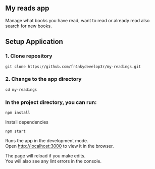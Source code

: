## My reads app

Manage what books you have read, want to read or already read also search for new books.

## Setup Application

### 1. Clone repository

`git clone https://github.com/fr4nkydevelop3r/my-readings.git`

### 2. Change to the app directory

`cd my-readings`

### In the project directory, you can run:

`npm install`

Install dependencies

`npm start`

Runs the app in the development mode.<br />
Open [http://localhost:3000](http://localhost:3000) to view it in the browser.

The page will reload if you make edits.<br />
You will also see any lint errors in the console.

